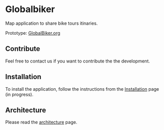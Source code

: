 Globalbiker
================

Map application to share bike tours itinaries.

Prototype: [GlobalBiker.org](http://globalbiker.org)

## Contribute

Feel free to contact us if you want to contribute the the development.

## Installation

To install the application, follow the instructions from the [Installation](doc/technical/install.md) page (in progress).

## Architecture

Please read the [architecture](doc/technical/architecture.md) page.
